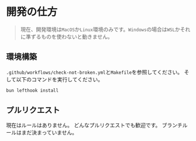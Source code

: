 # 開発の仕方

> 現在、開発環境は`MacOS`か`Linux`環境のみです。`Windows`の場合は`WSL`かそれに準ずるものを使わないと動きません。

## 環境構築

`.github/workflows/check-not-broken.yml`と`Makefile`を参照してください。
そして以下のコマンドを実行してください。

```bash
bun lefthook install
```

## プルリクエスト

現在はルールはありません。
どんなプルリクエストでも歓迎です。
ブランチルールはまだ決まっていません。
